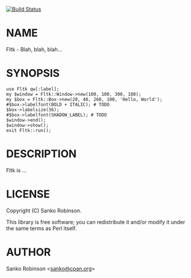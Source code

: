 [![Build Status](https://travis-ci.org/sanko/Fltk.pm.svg?branch=master)](https://travis-ci.org/sanko/Fltk.pm)
# NAME

Fltk - Blah, blah, blah...

# SYNOPSIS

    use Fltk qw[:label];
    my $window = Fltk::Window->new(100, 100, 300, 180);
    my $box = Fltk::Box->new(20, 40, 260, 100, 'Hello, World');
    #$box->labelfont(BOLD + ITALIC); # TODO
    $box->labelsize(36);
    #$box->labelfont(SHADOW_LABEL); # TODO
    $window->end();
    $window->show();
    exit Fltk::run();

# DESCRIPTION

Fltk is ...

# LICENSE

Copyright (C) Sanko Robinson.

This library is free software; you can redistribute it and/or modify
it under the same terms as Perl itself.

# AUTHOR

Sanko Robinson &lt;sanko@cpan.org>
